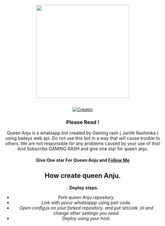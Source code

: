 <div class = "repo" align = "center">
 
<a href = "#">
<img src = "https://telegra.ph/file/adc46970456c26cad0c15.jpg"  width="300" height="300">
</img>
 <p align="center">
  <a href="#"><img src="http://readme-typing-svg.herokuapp.com?color=ff00ab&center=true&vCenter=true&multiline=false&lines=QUEEN+ANJU+WHATSAPP+BOT" alt="">
</p>
    <p align="center">
<a href="#"><img title="Creator" src="https://img.shields.io/badge/Creator-GAMING_RASH-red.svg?style=for-the-badge&logo=github"></a>

### Please Read !
Queen Anju is a whatsapp bot created by Gaming rash ( Janith Rashmika ) using baileys web api. Do not use this bot in a way that will cause trouble to others. 
We are not responsible for any problems caused by your use of this!
And Subscribe GAMING RASH and give one star for queen anju.
</br>
#### Give One star For Queen Anju and [Follow Me](https://github.com/Mrrashmika) 

## How create queen Anju.

**. Deploy steps.**
 - _Fork queen Anju repository._
 - _Link with yoour whatsappp using pair code._
 - _Open config.js on your forked repository. and put `SESSION_ID` and change other settings you need._
 - _Deploy using your host._
   </br>
